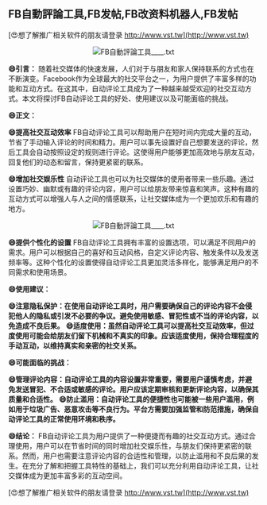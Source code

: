 ## **FB自動評論工具,FB发帖,FB改资料机器人,FB发帖**

[😍想了解推广相关软件的朋友请登录 http://www.vst.tw](http://www.vst.tw)

 <center><img src="https://vst.tw/MP4/tuiguang/png/6.png" alt="FB自動評論工具____.txt"></center>

**😄引言：**
随着社交媒体的快速发展，人们对于与朋友和家人保持联系的方式也在不断演变。Facebook作为全球最大的社交平台之一，为用户提供了丰富多样的功能和互动方式。在这其中，自动评论工具成为了一种越来越受欢迎的社交互动方式。本文将探讨FB自动评论工具的好处、使用建议以及可能面临的挑战。

**😄正文：**

**😄提高社交互动效率**
FB自动评论工具可以帮助用户在短时间内完成大量的互动，节省了手动输入评论的时间和精力。用户可以事先设置好自己想要发送的评论，然后工具会自动按照设定的规则进行评论。这使得用户能够更加高效地与朋友互动，回复他们的动态和留言，保持更紧密的联系。

**😄增加社交娱乐性**
自动评论工具也可以为社交媒体的使用者带来一些乐趣。通过设置巧妙、幽默或有趣的评论内容，用户可以给朋友带来惊喜和笑声。这种有趣的互动方式可以增强人与人之间的情感联系，让社交媒体成为一个更加欢乐和有趣的地方。

 <center><img src="https://vst.tw/MP4/tuiguang/png/5.png" alt="FB自動評論工具____.txt"></center>

**😄提供个性化的设置**
FB自动评论工具拥有丰富的设置选项，可以满足不同用户的需求。用户可以根据自己的喜好和互动风格，自定义评论内容、触发条件以及发送频率等。这种个性化的设置使得自动评论工具更加灵活多样化，能够满足用户的不同需求和使用场景。

**😄使用建议：**

**😄注意隐私保护：在使用自动评论工具时，用户需要确保自己的评论内容不会侵犯他人的隐私或引发不必要的争议。避免使用敏感、冒犯性或不当的评论内容，以免造成不良后果。**
**😄适度使用：虽然自动评论工具可以提高社交互动效率，但过度使用可能会给朋友们留下机械和不真实的印象。应该适度使用，保持合理程度的手动互动，以维持真实和亲密的社交关系。**

**😄可能面临的挑战：**

**😄管理评论内容：自动评论工具的内容设置非常重要，需要用户谨慎考虑，并避免发送冒犯、不合适或敏感的评论。用户应该定期审核和更新评论内容，以确保其质量和合适性。**
**😄防止滥用：自动评论工具的便捷性也可能被一些用户滥用，例如用于垃圾广告、恶意攻击等不良行为。平台方需要加强监管和防范措施，确保自动评论工具的正常使用环境和秩序。**

**😄结论：**
FB自动评论工具为用户提供了一种便捷而有趣的社交互动方式。通过合理使用，用户可以在节省时间的同时增加社交娱乐性，与朋友们保持更紧密的联系。然而，用户也需要注意评论内容的合适性和管理，以防止滥用和不良后果的发生。在充分了解和把握工具特性的基础上，我们可以充分利用自动评论工具，让社交媒体成为更加丰富多彩的互动空间。

[😍想了解推广相关软件的朋友请登录 http://www.vst.tw](http://www.vst.tw)



